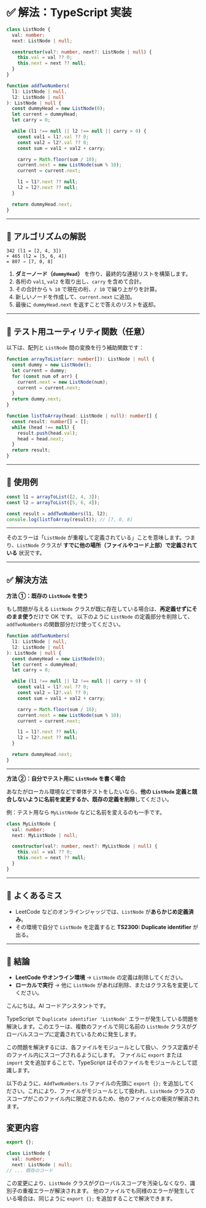 # ✅ 解法：TypeScript 実装

```ts
class ListNode {
  val: number;
  next: ListNode | null;

  constructor(val?: number, next?: ListNode | null) {
    this.val = val ?? 0;
    this.next = next ?? null;
  }
}

function addTwoNumbers(
  l1: ListNode | null,
  l2: ListNode | null
): ListNode | null {
  const dummyHead = new ListNode(0);
  let current = dummyHead;
  let carry = 0;

  while (l1 !== null || l2 !== null || carry > 0) {
    const val1 = l1?.val ?? 0;
    const val2 = l2?.val ?? 0;
    const sum = val1 + val2 + carry;

    carry = Math.floor(sum / 10);
    current.next = new ListNode(sum % 10);
    current = current.next;

    l1 = l1?.next ?? null;
    l2 = l2?.next ?? null;
  }

  return dummyHead.next;
}
```

---

## 🧠 アルゴリズムの解説

```text
342 (l1 = [2, 4, 3])
+ 465 (l2 = [5, 6, 4])
= 807 ⇒ [7, 0, 8]
```

1. **ダミーノード（`dummyHead`）** を作り、最終的な連結リストを構築します。
2. 各桁の `val1`, `val2` を取り出し、`carry` を含めて合計。
3. その合計から `% 10` で現在の桁、`/ 10` で繰り上がりを計算。
4. 新しいノードを作成して、`current.next` に追加。
5. 最後に `dummyHead.next` を返すことで答えのリストを返却。

---

## 🧪 テスト用ユーティリティ関数（任意）

以下は、配列と `ListNode` 間の変換を行う補助関数です：

```ts
function arrayToList(arr: number[]): ListNode | null {
  const dummy = new ListNode();
  let current = dummy;
  for (const num of arr) {
    current.next = new ListNode(num);
    current = current.next;
  }
  return dummy.next;
}

function listToArray(head: ListNode | null): number[] {
  const result: number[] = [];
  while (head !== null) {
    result.push(head.val);
    head = head.next;
  }
  return result;
}
```

---

## 🧪 使用例

```ts
const l1 = arrayToList([2, 4, 3]);
const l2 = arrayToList([5, 6, 4]);

const result = addTwoNumbers(l1, l2);
console.log(listToArray(result)); // [7, 0, 8]
```

---

そのエラーは「`ListNode` が重複して定義されている」ことを意味します。つまり、`ListNode` クラスが **すでに他の場所（ファイルやコード上部）で定義されている** 状況です。

---

## ✅ 解決方法

**方法 ①：既存の `ListNode` を使う**

もし問題が与える `ListNode` クラスが既に存在している場合は、**再定義せずにそのまま使う**だけで OK です。
以下のように `ListNode` の定義部分を削除して、`addTwoNumbers` の関数部分だけ使ってください。

```ts
function addTwoNumbers(
  l1: ListNode | null,
  l2: ListNode | null
): ListNode | null {
  const dummyHead = new ListNode(0);
  let current = dummyHead;
  let carry = 0;

  while (l1 !== null || l2 !== null || carry > 0) {
    const val1 = l1?.val ?? 0;
    const val2 = l2?.val ?? 0;
    const sum = val1 + val2 + carry;

    carry = Math.floor(sum / 10);
    current.next = new ListNode(sum % 10);
    current = current.next;

    l1 = l1?.next ?? null;
    l2 = l2?.next ?? null;
  }

  return dummyHead.next;
}
```

---

**方法 ②：自分でテスト用に `ListNode` を書く場合**

あなたがローカル環境などで単体テストをしたいなら、**他の `ListNode` 定義と競合しないように名前を変更するか、既存の定義を削除**してください。

例：テスト用なら `MyListNode` などに名前を変えるのも一手です。

```ts
class MyListNode {
  val: number;
  next: MyListNode | null;

  constructor(val?: number, next?: MyListNode | null) {
    this.val = val ?? 0;
    this.next = next ?? null;
  }
}
```

---

## 🔁 よくあるミス

- LeetCode などのオンラインジャッジでは、`ListNode` が**あらかじめ定義済み**。
- その環境で自分で `ListNode` を定義すると **TS2300: Duplicate identifier** が出る。

---

## 🎯 結論

- **LeetCode やオンライン環境** → `ListNode` の定義は削除してください。
- **ローカルで実行** → 他に `ListNode` があれば削除、またはクラス名を変更してください。

こんにちは。AI コードアシスタントです。

TypeScript で `Duplicate identifier 'ListNode'` エラーが発生している問題を解決します。このエラーは、複数のファイルで同じ名前の `ListNode` クラスがグローバルスコープに定義されているために発生します。

この問題を解決するには、各ファイルをモジュールとして扱い、クラス定義がそのファイル内にスコープされるようにします。
ファイルに `export` または `import` 文を追加することで、TypeScript はそのファイルをモジュールとして認識します。

以下のように、`AddTwoNumbers.ts` ファイルの先頭に `export {};` を追加してください。これにより、ファイルがモジュールとして扱われ、`ListNode` クラスのスコープがこのファイル内に限定されるため、他のファイルとの衝突が解消されます。

## 変更内容

```typescript
export {};

class ListNode {
  val: number;
  next: ListNode | null;
// ... 既存のコード
```

この変更により、`ListNode` クラスがグローバルスコープを汚染しなくなり、識別子の重複エラーが解決されます。
他のファイルでも同様のエラーが発生している場合は、同じように `export {};` を追加することで解決できます。
